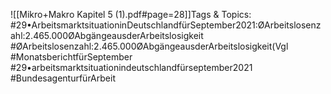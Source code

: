 
![[Mikro+Makro Kapitel 5 (1).pdf#page=28]]Tags & Topics:
   #29•ArbeitsmarktsituationinDeutschlandfürSeptember2021:ØArbeitslosenzahl:2.465.000ØAbgängeausderArbeitslosigkeit
   #ØArbeitslosenzahl:2.465.000ØAbgängeausderArbeitslosigkeit(Vgl
   #MonatsberichtfürSeptember
   #29•arbeitsmarktsituationindeutschlandfürseptember2021
   #BundesagenturfürArbeit